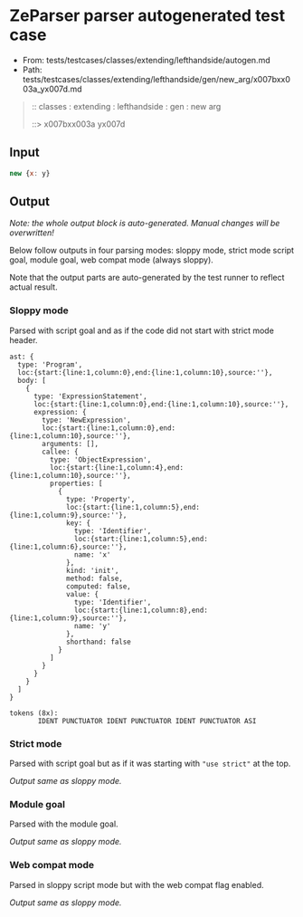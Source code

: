 # ZeParser parser autogenerated test case

- From: tests/testcases/classes/extending/lefthandside/autogen.md
- Path: tests/testcases/classes/extending/lefthandside/gen/new_arg/x007bxx003a_yx007d.md

> :: classes : extending : lefthandside : gen : new arg
>
> ::> x007bxx003a yx007d

## Input


`````js
new {x: y}
`````

## Output

_Note: the whole output block is auto-generated. Manual changes will be overwritten!_

Below follow outputs in four parsing modes: sloppy mode, strict mode script goal, module goal, web compat mode (always sloppy).

Note that the output parts are auto-generated by the test runner to reflect actual result.

### Sloppy mode

Parsed with script goal and as if the code did not start with strict mode header.

`````
ast: {
  type: 'Program',
  loc:{start:{line:1,column:0},end:{line:1,column:10},source:''},
  body: [
    {
      type: 'ExpressionStatement',
      loc:{start:{line:1,column:0},end:{line:1,column:10},source:''},
      expression: {
        type: 'NewExpression',
        loc:{start:{line:1,column:0},end:{line:1,column:10},source:''},
        arguments: [],
        callee: {
          type: 'ObjectExpression',
          loc:{start:{line:1,column:4},end:{line:1,column:10},source:''},
          properties: [
            {
              type: 'Property',
              loc:{start:{line:1,column:5},end:{line:1,column:9},source:''},
              key: {
                type: 'Identifier',
                loc:{start:{line:1,column:5},end:{line:1,column:6},source:''},
                name: 'x'
              },
              kind: 'init',
              method: false,
              computed: false,
              value: {
                type: 'Identifier',
                loc:{start:{line:1,column:8},end:{line:1,column:9},source:''},
                name: 'y'
              },
              shorthand: false
            }
          ]
        }
      }
    }
  ]
}

tokens (8x):
       IDENT PUNCTUATOR IDENT PUNCTUATOR IDENT PUNCTUATOR ASI
`````

### Strict mode

Parsed with script goal but as if it was starting with `"use strict"` at the top.

_Output same as sloppy mode._

### Module goal

Parsed with the module goal.

_Output same as sloppy mode._

### Web compat mode

Parsed in sloppy script mode but with the web compat flag enabled.

_Output same as sloppy mode._
